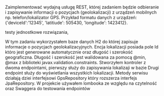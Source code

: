 Zaimplementować wydajną usługę REST, której zadaniem będzie odbieranie i zapisywanie informacji o pozycjach (geolokalizacji)
z urządzeń mobilnych np. telefon/lokalizator GPS.
Przykład formatu danych z urządzeń: {'deviceId':'12345', 'latitiude': 505430, 'longitude': 1423412}.


testy jednostkowe rozwiązania,

W tym zadaniu wykorzystałem baze danych H2 do której zapisuje informacje o pozycjach geolokalizacyjnych.
Encja lokalizacji posiada pole Id któro jest generowane automatycznie oraz długość i szerokość geograficzna.
Długość i szerokość jest walidowana za pomocą @min, @max z biblioteki javax.validation.constraints.
Stworzyłem kontroler z dwoma endpointami, pierwszy służy do zapisywania lokalizaji w bazie
Drugi endpoint służy do wyświetlania wszystkich lokalizacji. Metody serwisu działają 
dziei interfejsowi GpsRepository który rozszerza interfejs JpaRepository. W projekcie używałem lombooka ze względu na czytelność
oraz Swaggera do testowania endpointów
